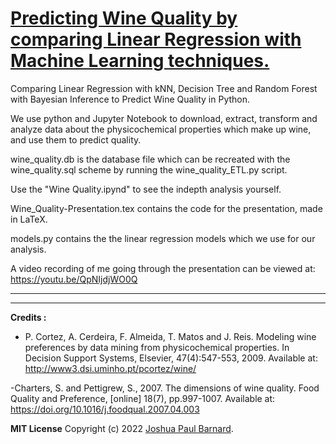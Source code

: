 # [Predicting Wine Quality by comparing Linear Regression with Machine Learning techniques.](https://youtu.be/QpNIjdjWO0Q)

Comparing Linear Regression with kNN, Decision Tree and Random Forest with Bayesian Inference to Predict Wine Quality in Python.

We use python and Jupyter Notebook to download, extract, transform and analyze data about the physicochemical properties which make up wine, and use them to predict quality.  

wine_quality.db is the database file which can be recreated with the wine_quality.sql scheme by running the wine_quality_ETL.py script.  

Use the "Wine Quality.ipynd" to see the indepth analysis yourself.  

Wine_Quality-Presentation.tex contains the code for the presentation, made in LaTeX.  

models.py contains the the linear regression models which we use for our analysis.  

A video recording of me going through the presentation can be viewed at:  https://youtu.be/QpNIjdjWO0Q


________________________________________________________________________________________________________________________________________
________________________________________________________________________________________________________________________________________


**Credits :**

- P. Cortez, A. Cerdeira, F. Almeida, T. Matos and J. Reis.
Modeling wine preferences by data mining from
physicochemical properties. In Decision Support Systems,
Elsevier, 47(4):547-553, 2009. Available at:
<http://www3.dsi.uminho.pt/pcortez/wine/>

-Charters, S. and Pettigrew, S., 2007. The dimensions of wine
quality. Food Quality and Preference, [online] 18(7),
pp.997-1007. Available at:
<https://doi.org/10.1016/j.foodqual.2007.04.003>


**MIT License**
Copyright (c) 2022 [Joshua Paul Barnard](https://joshuapaulbarnard.github.io/).
